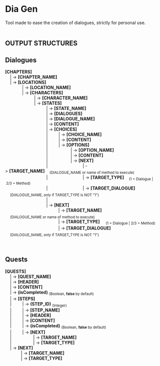 # Dia Gen

Tool made to ease the creation of dialogues, strictly for personal use.
<br><br>

## OUTPUT STRUCTURES

## Dialogues
**[CHAPTERS]** <br>
&nbsp;&nbsp;&nbsp;&nbsp;|&nbsp;->&nbsp;**[CHAPTER_NAME]** <br>
&nbsp;&nbsp;&nbsp;&nbsp;|&nbsp;->&nbsp;**[LOCATIONS]** <br>
&nbsp;&nbsp;&nbsp;&nbsp;&nbsp;&nbsp;&nbsp;&nbsp;&nbsp;&nbsp;&nbsp;&nbsp;&nbsp;&nbsp;|&nbsp;->&nbsp;**[LOCATION_NAME]** <br>
&nbsp;&nbsp;&nbsp;&nbsp;&nbsp;&nbsp;&nbsp;&nbsp;&nbsp;&nbsp;&nbsp;&nbsp;&nbsp;&nbsp;|&nbsp;->&nbsp;**[CHARACTERS]** <br>
&nbsp;&nbsp;&nbsp;&nbsp;&nbsp;&nbsp;&nbsp;&nbsp;&nbsp;&nbsp;&nbsp;&nbsp;&nbsp;&nbsp;&nbsp;&nbsp;&nbsp;&nbsp;&nbsp;&nbsp;&nbsp;&nbsp;&nbsp;&nbsp;|&nbsp;->&nbsp;**[CHARACTER_NAME]** <br>
&nbsp;&nbsp;&nbsp;&nbsp;&nbsp;&nbsp;&nbsp;&nbsp;&nbsp;&nbsp;&nbsp;&nbsp;&nbsp;&nbsp;&nbsp;&nbsp;&nbsp;&nbsp;&nbsp;&nbsp;&nbsp;&nbsp;&nbsp;&nbsp;|&nbsp;->&nbsp;**[STATES]** <br>
&nbsp;&nbsp;&nbsp;&nbsp;&nbsp;&nbsp;&nbsp;&nbsp;&nbsp;&nbsp;&nbsp;&nbsp;&nbsp;&nbsp;&nbsp;&nbsp;&nbsp;&nbsp;&nbsp;&nbsp;&nbsp;&nbsp;&nbsp;&nbsp;&nbsp;&nbsp;&nbsp;&nbsp;&nbsp;&nbsp;&nbsp;&nbsp;&nbsp;&nbsp;|&nbsp;->&nbsp;**[STATE_NAME]** <br>
&nbsp;&nbsp;&nbsp;&nbsp;&nbsp;&nbsp;&nbsp;&nbsp;&nbsp;&nbsp;&nbsp;&nbsp;&nbsp;&nbsp;&nbsp;&nbsp;&nbsp;&nbsp;&nbsp;&nbsp;&nbsp;&nbsp;&nbsp;&nbsp;&nbsp;&nbsp;&nbsp;&nbsp;&nbsp;&nbsp;&nbsp;&nbsp;&nbsp;&nbsp;|&nbsp;->&nbsp;**[DIALOGUES]** <br>
&nbsp;&nbsp;&nbsp;&nbsp;&nbsp;&nbsp;&nbsp;&nbsp;&nbsp;&nbsp;&nbsp;&nbsp;&nbsp;&nbsp;&nbsp;&nbsp;&nbsp;&nbsp;&nbsp;&nbsp;&nbsp;&nbsp;&nbsp;&nbsp;&nbsp;&nbsp;&nbsp;&nbsp;&nbsp;&nbsp;&nbsp;&nbsp;&nbsp;&nbsp;|&nbsp;->&nbsp;**[DIALOGUE_NAME]** <br>
&nbsp;&nbsp;&nbsp;&nbsp;&nbsp;&nbsp;&nbsp;&nbsp;&nbsp;&nbsp;&nbsp;&nbsp;&nbsp;&nbsp;&nbsp;&nbsp;&nbsp;&nbsp;&nbsp;&nbsp;&nbsp;&nbsp;&nbsp;&nbsp;&nbsp;&nbsp;&nbsp;&nbsp;&nbsp;&nbsp;&nbsp;&nbsp;&nbsp;&nbsp;|&nbsp;->&nbsp;**[CONTENT]** <br>
&nbsp;&nbsp;&nbsp;&nbsp;&nbsp;&nbsp;&nbsp;&nbsp;&nbsp;&nbsp;&nbsp;&nbsp;&nbsp;&nbsp;&nbsp;&nbsp;&nbsp;&nbsp;&nbsp;&nbsp;&nbsp;&nbsp;&nbsp;&nbsp;&nbsp;&nbsp;&nbsp;&nbsp;&nbsp;&nbsp;&nbsp;&nbsp;&nbsp;&nbsp;|&nbsp;->&nbsp;**[CHOICES]** <br>
&nbsp;&nbsp;&nbsp;&nbsp;&nbsp;&nbsp;&nbsp;&nbsp;&nbsp;&nbsp;&nbsp;&nbsp;&nbsp;&nbsp;&nbsp;&nbsp;&nbsp;&nbsp;&nbsp;&nbsp;&nbsp;&nbsp;&nbsp;&nbsp;&nbsp;&nbsp;&nbsp;&nbsp;&nbsp;&nbsp;&nbsp;&nbsp;&nbsp;&nbsp;|&nbsp;&nbsp;&nbsp;&nbsp;&nbsp;&nbsp;&nbsp;&nbsp;&nbsp;|&nbsp;->&nbsp;**[CHOICE_NAME]** <br>
&nbsp;&nbsp;&nbsp;&nbsp;&nbsp;&nbsp;&nbsp;&nbsp;&nbsp;&nbsp;&nbsp;&nbsp;&nbsp;&nbsp;&nbsp;&nbsp;&nbsp;&nbsp;&nbsp;&nbsp;&nbsp;&nbsp;&nbsp;&nbsp;&nbsp;&nbsp;&nbsp;&nbsp;&nbsp;&nbsp;&nbsp;&nbsp;&nbsp;&nbsp;|&nbsp;&nbsp;&nbsp;&nbsp;&nbsp;&nbsp;&nbsp;&nbsp;&nbsp;|&nbsp;->&nbsp;**[CONTENT]** <br>
&nbsp;&nbsp;&nbsp;&nbsp;&nbsp;&nbsp;&nbsp;&nbsp;&nbsp;&nbsp;&nbsp;&nbsp;&nbsp;&nbsp;&nbsp;&nbsp;&nbsp;&nbsp;&nbsp;&nbsp;&nbsp;&nbsp;&nbsp;&nbsp;&nbsp;&nbsp;&nbsp;&nbsp;&nbsp;&nbsp;&nbsp;&nbsp;&nbsp;&nbsp;|&nbsp;&nbsp;&nbsp;&nbsp;&nbsp;&nbsp;&nbsp;&nbsp;&nbsp;|&nbsp;->&nbsp;**[OPTIONS]** <br>
&nbsp;&nbsp;&nbsp;&nbsp;&nbsp;&nbsp;&nbsp;&nbsp;&nbsp;&nbsp;&nbsp;&nbsp;&nbsp;&nbsp;&nbsp;&nbsp;&nbsp;&nbsp;&nbsp;&nbsp;&nbsp;&nbsp;&nbsp;&nbsp;&nbsp;&nbsp;&nbsp;&nbsp;&nbsp;&nbsp;&nbsp;&nbsp;&nbsp;&nbsp;|&nbsp;&nbsp;&nbsp;&nbsp;&nbsp;&nbsp;&nbsp;&nbsp;&nbsp;&nbsp;&nbsp;&nbsp;&nbsp;&nbsp;&nbsp;&nbsp;&nbsp;&nbsp;&nbsp;|&nbsp;->&nbsp;**[OPTION_NAME]** <br>
&nbsp;&nbsp;&nbsp;&nbsp;&nbsp;&nbsp;&nbsp;&nbsp;&nbsp;&nbsp;&nbsp;&nbsp;&nbsp;&nbsp;&nbsp;&nbsp;&nbsp;&nbsp;&nbsp;&nbsp;&nbsp;&nbsp;&nbsp;&nbsp;&nbsp;&nbsp;&nbsp;&nbsp;&nbsp;&nbsp;&nbsp;&nbsp;&nbsp;&nbsp;|&nbsp;&nbsp;&nbsp;&nbsp;&nbsp;&nbsp;&nbsp;&nbsp;&nbsp;&nbsp;&nbsp;&nbsp;&nbsp;&nbsp;&nbsp;&nbsp;&nbsp;&nbsp;&nbsp;|&nbsp;->&nbsp;**[CONTENT]** <br>
&nbsp;&nbsp;&nbsp;&nbsp;&nbsp;&nbsp;&nbsp;&nbsp;&nbsp;&nbsp;&nbsp;&nbsp;&nbsp;&nbsp;&nbsp;&nbsp;&nbsp;&nbsp;&nbsp;&nbsp;&nbsp;&nbsp;&nbsp;&nbsp;&nbsp;&nbsp;&nbsp;&nbsp;&nbsp;&nbsp;&nbsp;&nbsp;&nbsp;&nbsp;|&nbsp;&nbsp;&nbsp;&nbsp;&nbsp;&nbsp;&nbsp;&nbsp;&nbsp;&nbsp;&nbsp;&nbsp;&nbsp;&nbsp;&nbsp;&nbsp;&nbsp;&nbsp;&nbsp;|&nbsp;->&nbsp;**[NEXT]** <br>
&nbsp;&nbsp;&nbsp;&nbsp;&nbsp;&nbsp;&nbsp;&nbsp;&nbsp;&nbsp;&nbsp;&nbsp;&nbsp;&nbsp;&nbsp;&nbsp;&nbsp;&nbsp;&nbsp;&nbsp;&nbsp;&nbsp;&nbsp;&nbsp;&nbsp;&nbsp;&nbsp;&nbsp;&nbsp;&nbsp;&nbsp;&nbsp;&nbsp;&nbsp;|&nbsp;&nbsp;&nbsp;&nbsp;&nbsp;&nbsp;&nbsp;&nbsp;&nbsp;&nbsp;&nbsp;&nbsp;&nbsp;&nbsp;&nbsp;&nbsp;&nbsp;&nbsp;&nbsp;&nbsp;&nbsp;&nbsp;&nbsp;&nbsp;&nbsp;&nbsp;&nbsp;&nbsp;&nbsp;|&nbsp;->&nbsp;**[TARGET_NAME]**&nbsp;&nbsp;&nbsp;&nbsp;<sub>(DIALOGUE_NAME&nbsp;or&nbsp;name&nbsp;of&nbsp;method&nbsp;to&nbsp;execute)</sub> <br>
&nbsp;&nbsp;&nbsp;&nbsp;&nbsp;&nbsp;&nbsp;&nbsp;&nbsp;&nbsp;&nbsp;&nbsp;&nbsp;&nbsp;&nbsp;&nbsp;&nbsp;&nbsp;&nbsp;&nbsp;&nbsp;&nbsp;&nbsp;&nbsp;&nbsp;&nbsp;&nbsp;&nbsp;&nbsp;&nbsp;&nbsp;&nbsp;&nbsp;&nbsp;|&nbsp;&nbsp;&nbsp;&nbsp;&nbsp;&nbsp;&nbsp;&nbsp;&nbsp;&nbsp;&nbsp;&nbsp;&nbsp;&nbsp;&nbsp;&nbsp;&nbsp;&nbsp;&nbsp;&nbsp;&nbsp;&nbsp;&nbsp;&nbsp;&nbsp;&nbsp;&nbsp;&nbsp;&nbsp;|&nbsp;->&nbsp;**[TARGET_TYPE]**&nbsp;&nbsp;&nbsp;&nbsp;<sub>(1&nbsp;=&nbsp;Dialogue&nbsp;|&nbsp;2/3&nbsp;=&nbsp;Method)</sub> <br>
&nbsp;&nbsp;&nbsp;&nbsp;&nbsp;&nbsp;&nbsp;&nbsp;&nbsp;&nbsp;&nbsp;&nbsp;&nbsp;&nbsp;&nbsp;&nbsp;&nbsp;&nbsp;&nbsp;&nbsp;&nbsp;&nbsp;&nbsp;&nbsp;&nbsp;&nbsp;&nbsp;&nbsp;&nbsp;&nbsp;&nbsp;&nbsp;&nbsp;&nbsp;|&nbsp;&nbsp;&nbsp;&nbsp;&nbsp;&nbsp;&nbsp;&nbsp;&nbsp;&nbsp;&nbsp;&nbsp;&nbsp;&nbsp;&nbsp;&nbsp;&nbsp;&nbsp;&nbsp;&nbsp;&nbsp;&nbsp;&nbsp;&nbsp;&nbsp;&nbsp;&nbsp;&nbsp;&nbsp;|&nbsp;->&nbsp;**[TARGET_DIALOGUE]** &nbsp;&nbsp;&nbsp;&nbsp;<sub>(DIALOGUE_NAME,&nbsp;only&nbsp;if&nbsp;TARGET_TYPE&nbsp;is&nbsp;NOT&nbsp;"1")</sub> <br>
&nbsp;&nbsp;&nbsp;&nbsp;&nbsp;&nbsp;&nbsp;&nbsp;&nbsp;&nbsp;&nbsp;&nbsp;&nbsp;&nbsp;&nbsp;&nbsp;&nbsp;&nbsp;&nbsp;&nbsp;&nbsp;&nbsp;&nbsp;&nbsp;&nbsp;&nbsp;&nbsp;&nbsp;&nbsp;&nbsp;&nbsp;&nbsp;&nbsp;&nbsp;|&nbsp; <br>
&nbsp;&nbsp;&nbsp;&nbsp;&nbsp;&nbsp;&nbsp;&nbsp;&nbsp;&nbsp;&nbsp;&nbsp;&nbsp;&nbsp;&nbsp;&nbsp;&nbsp;&nbsp;&nbsp;&nbsp;&nbsp;&nbsp;&nbsp;&nbsp;&nbsp;&nbsp;&nbsp;&nbsp;&nbsp;&nbsp;&nbsp;&nbsp;&nbsp;&nbsp;|&nbsp;->&nbsp;**[NEXT]** <br>
&nbsp;&nbsp;&nbsp;&nbsp;&nbsp;&nbsp;&nbsp;&nbsp;&nbsp;&nbsp;&nbsp;&nbsp;&nbsp;&nbsp;&nbsp;&nbsp;&nbsp;&nbsp;&nbsp;&nbsp;&nbsp;&nbsp;&nbsp;&nbsp;&nbsp;&nbsp;&nbsp;&nbsp;&nbsp;&nbsp;&nbsp;&nbsp;&nbsp;&nbsp;&nbsp;&nbsp;&nbsp;&nbsp;&nbsp;&nbsp;&nbsp;&nbsp;&nbsp;&nbsp;|&nbsp;->&nbsp;**[TARGET_NAME]** &nbsp;&nbsp;&nbsp;&nbsp;<sub>(DIALOGUE_NAME&nbsp;or&nbsp;name&nbsp;of&nbsp;method&nbsp;to&nbsp;execute)</sub> <br>
&nbsp;&nbsp;&nbsp;&nbsp;&nbsp;&nbsp;&nbsp;&nbsp;&nbsp;&nbsp;&nbsp;&nbsp;&nbsp;&nbsp;&nbsp;&nbsp;&nbsp;&nbsp;&nbsp;&nbsp;&nbsp;&nbsp;&nbsp;&nbsp;&nbsp;&nbsp;&nbsp;&nbsp;&nbsp;&nbsp;&nbsp;&nbsp;&nbsp;&nbsp;&nbsp;&nbsp;&nbsp;&nbsp;&nbsp;&nbsp;&nbsp;&nbsp;&nbsp;&nbsp;|&nbsp;->&nbsp;**[TARGET_TYPE]** &nbsp;&nbsp;&nbsp;&nbsp;<sub>(1&nbsp;=&nbsp;Dialogue&nbsp;|&nbsp;2/3&nbsp;=&nbsp;Method)</sub> <br>
&nbsp;&nbsp;&nbsp;&nbsp;&nbsp;&nbsp;&nbsp;&nbsp;&nbsp;&nbsp;&nbsp;&nbsp;&nbsp;&nbsp;&nbsp;&nbsp;&nbsp;&nbsp;&nbsp;&nbsp;&nbsp;&nbsp;&nbsp;&nbsp;&nbsp;&nbsp;&nbsp;&nbsp;&nbsp;&nbsp;&nbsp;&nbsp;&nbsp;&nbsp;&nbsp;&nbsp;&nbsp;&nbsp;&nbsp;&nbsp;&nbsp;&nbsp;&nbsp;&nbsp;|&nbsp;->&nbsp;**[TARGET_DIALOGUE]** &nbsp;&nbsp;&nbsp;&nbsp;<sub>(DIALOGUE_NAME,&nbsp;only&nbsp;if&nbsp;TARGET_TYPE&nbsp;is&nbsp;NOT&nbsp;"1")</sub> <br>

<br>

## Quests
**[QUESTS]** <br>
&nbsp;&nbsp;&nbsp;&nbsp;|&nbsp;->&nbsp;**[QUEST_NAME]** <br>
&nbsp;&nbsp;&nbsp;&nbsp;|&nbsp;->&nbsp;**[HEADER]** <br>
&nbsp;&nbsp;&nbsp;&nbsp;|&nbsp;->&nbsp;**[CONTENT]** <br>
&nbsp;&nbsp;&nbsp;&nbsp;|&nbsp;->&nbsp;**(isCompleted)** <sub>(Boolean, **false** by default)</sub> <br>
&nbsp;&nbsp;&nbsp;&nbsp;|&nbsp;->&nbsp;**[STEPS]** <br>
&nbsp;&nbsp;&nbsp;&nbsp;|&nbsp;&nbsp;&nbsp;&nbsp;&nbsp;&nbsp;&nbsp;&nbsp;&nbsp;|&nbsp;->&nbsp;**(STEP_ID)** <sub>(Integer)</sub> <br>
&nbsp;&nbsp;&nbsp;&nbsp;|&nbsp;&nbsp;&nbsp;&nbsp;&nbsp;&nbsp;&nbsp;&nbsp;&nbsp;|&nbsp;->&nbsp;**[STEP_NAME]** <br>
&nbsp;&nbsp;&nbsp;&nbsp;|&nbsp;&nbsp;&nbsp;&nbsp;&nbsp;&nbsp;&nbsp;&nbsp;&nbsp;|&nbsp;->&nbsp;**[HEADER]** <br>
&nbsp;&nbsp;&nbsp;&nbsp;|&nbsp;&nbsp;&nbsp;&nbsp;&nbsp;&nbsp;&nbsp;&nbsp;&nbsp;|&nbsp;->&nbsp;**[CONTENT]** <br>
&nbsp;&nbsp;&nbsp;&nbsp;|&nbsp;&nbsp;&nbsp;&nbsp;&nbsp;&nbsp;&nbsp;&nbsp;&nbsp;|&nbsp;->&nbsp;**(isCompleted)** <sub>(Boolean, **false** by default)</sub> <br>
&nbsp;&nbsp;&nbsp;&nbsp;|&nbsp;&nbsp;&nbsp;&nbsp;&nbsp;&nbsp;&nbsp;&nbsp;&nbsp;|&nbsp;->&nbsp;**[NEXT]** <br>
&nbsp;&nbsp;&nbsp;&nbsp;|&nbsp;&nbsp;&nbsp;&nbsp;&nbsp;&nbsp;&nbsp;&nbsp;&nbsp;&nbsp;&nbsp;&nbsp;&nbsp;&nbsp;&nbsp;&nbsp;&nbsp;&nbsp;|&nbsp;->&nbsp;**[TARGET_NAME]** <br>
&nbsp;&nbsp;&nbsp;&nbsp;|&nbsp;&nbsp;&nbsp;&nbsp;&nbsp;&nbsp;&nbsp;&nbsp;&nbsp;&nbsp;&nbsp;&nbsp;&nbsp;&nbsp;&nbsp;&nbsp;&nbsp;&nbsp;|&nbsp;->&nbsp;**[TARGET_TYPE]** <br>
&nbsp;&nbsp;&nbsp;&nbsp;|&nbsp;->&nbsp;**[NEXT]** <br>
&nbsp;&nbsp;&nbsp;&nbsp;&nbsp;&nbsp;&nbsp;&nbsp;&nbsp;&nbsp;&nbsp;&nbsp;&nbsp;|&nbsp;->&nbsp;**[TARGET_NAME]** <br>
&nbsp;&nbsp;&nbsp;&nbsp;&nbsp;&nbsp;&nbsp;&nbsp;&nbsp;&nbsp;&nbsp;&nbsp;&nbsp;|&nbsp;->&nbsp;**[TARGET_TYPE]** <br>
